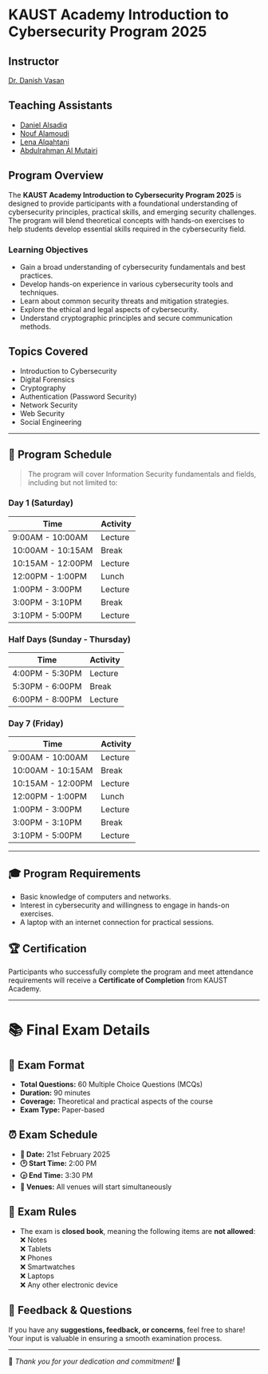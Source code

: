 # KAUST Academy Introduction to Cybersecurity Program 2025

## Instructor

[Dr. Danish Vasan](https://www.linkedin.com/in/danish-vasan-1619001bb/)

## Teaching Assistants

- [Daniel Alsadiq](https://www.linkedin.com/in/daniel-alsadiq/)
- [Nouf Alamoudi](https://www.linkedin.com/in/nouf-alamoudi)
- [Lena Alqahtani](https://www.linkedin.com/in/lena-m-alqahtan)
- [Abdulrahman Al Mutairi](https://www.linkedin.com/in/abdulrahman-al-mutairi-b9236426b)

## Program Overview

The **KAUST Academy Introduction to Cybersecurity Program 2025** is designed to provide participants with a foundational understanding of cybersecurity principles, practical skills, and emerging security challenges. The program will blend theoretical concepts with hands-on exercises to help students develop essential skills required in the cybersecurity field.

### Learning Objectives
- Gain a broad understanding of cybersecurity fundamentals and best practices.
- Develop hands-on experience in various cybersecurity tools and techniques.
- Learn about common security threats and mitigation strategies.
- Explore the ethical and legal aspects of cybersecurity.
- Understand cryptographic principles and secure communication methods.

## Topics Covered
- Introduction to Cybersecurity
- Digital Forensics
- Cryptography
- Authentication (Password Security)
- Network Security
- Web Security
- Social Engineering

---

## 📅 Program Schedule  
> The program will cover Information Security fundamentals and fields, including but not limited to:

### Day 1 (Saturday)
| Time    | Activity |
| -------- | ------- |
| 9:00AM - 10:00AM | Lecture |
| 10:00AM - 10:15AM | Break |
| 10:15AM - 12:00PM | Lecture |
| 12:00PM - 1:00PM | Lunch |
| 1:00PM - 3:00PM | Lecture |
| 3:00PM - 3:10PM | Break |
| 3:10PM - 5:00PM | Lecture |

### Half Days (Sunday - Thursday)
| Time    | Activity |
| -------- | ------- |
| 4:00PM - 5:30PM | Lecture |
| 5:30PM - 6:00PM | Break |
| 6:00PM - 8:00PM | Lecture |

### Day 7 (Friday)
| Time    | Activity |
| -------- | ------- |
| 9:00AM - 10:00AM | Lecture |
| 10:00AM - 10:15AM | Break |
| 10:15AM - 12:00PM | Lecture |
| 12:00PM - 1:00PM | Lunch |
| 1:00PM - 3:00PM | Lecture |
| 3:00PM - 3:10PM | Break |
| 3:10PM - 5:00PM | Lecture |

---

## 🎓 Program Requirements
- Basic knowledge of computers and networks.
- Interest in cybersecurity and willingness to engage in hands-on exercises.
- A laptop with an internet connection for practical sessions.

## 🏆 Certification
Participants who successfully complete the program and meet attendance requirements will receive a **Certificate of Completion** from KAUST Academy.

---

# 📚 Final Exam Details  

## 📝 Exam Format  
- **Total Questions:** 60 Multiple Choice Questions (MCQs)  
- **Duration:** 90 minutes  
- **Coverage:** Theoretical and practical aspects of the course  
- **Exam Type:** Paper-based  


## ⏰ Exam Schedule  
- **📅 Date:** 21st February 2025  
- **🕑 Start Time:** 2:00 PM  
- **🕞 End Time:** 3:30 PM  
- **📍 Venues:** All venues will start simultaneously  

## 📌 Exam Rules  
- The exam is **closed book**, meaning the following items are **not allowed**:  
  ❌ Notes  
  ❌ Tablets  
  ❌ Phones  
  ❌ Smartwatches  
  ❌ Laptops  
  ❌ Any other electronic device  

 

## 💬 Feedback & Questions  
If you have any **suggestions, feedback, or concerns**, feel free to share! Your input is valuable in ensuring a smooth examination process.  

---

🔹 *Thank you for your dedication and commitment!* 🚀
